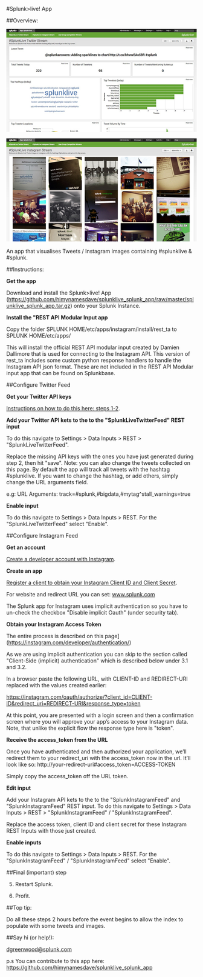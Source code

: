 #Splunk>live! App

##Overview:

![SplunkLive App Twitter](https://raw.githubusercontent.com/himynamesdave/splunklive_splunk_app/master/static/screenshot-twitter.jpg)

![SplunkLive App Instagram](https://raw.githubusercontent.com/himynamesdave/splunklive_splunk_app/master/static/screenshot-instagram.jpg)

An app that visualises Tweets / Instagram images containing #splunklive & #splunk.

##Instructions:

**Get the app**

Download and install the Splunk>live! App (https://github.com/himynamesdave/splunklive_splunk_app/raw/master/splunklive_splunk_app.tar.gz) onto your Splunk Instance.

**Install the "REST API Modular Input app**

Copy the folder SPLUNK HOME/etc/apps/instagram/install/rest_ta to SPLUNK HOME/etc/apps/

This will install the official REST API modular input created by Damien Dallimore that is used for connecting to the Instagram API. This version of rest_ta includes some custom python response handlers to handle the Instagram API json format. These are not included in the REST API Modular input app that can be found on Splunkbase. 

##Configure Twitter Feed

**Get your Twitter API keys**

[Instructions on how to do this here: steps 1-2](http://blogs.splunk.com/2014/07/03/splunking-social-media-tracking-tweets/).

**Add your Twitter API kets to the to the "SplunkLiveTwitterFeed" REST input**

To do this navigate to Settings > Data Inputs > REST > "SplunkLiveTwitterFeed".

Replace the missing API keys with the ones you have just generated during step 2, then hit "save". Note: you can also change the tweets collected on this page. By default the app will track all tweets with the hashtag #splunklive. If you want to change the hashtag, or add others, simply change the URL arguments field.

e.g:
URL Arguments: track=#splunk,#bigdata,#mytag^stall_warnings=true

**Enable input**

To do this navigate to Settings > Data Inputs > REST. For the "SplunkLiveTwitterFeed" select "Enable".

##Configure Instagram Feed

**Get an account**

[Create a developer account with Instagram](https://instagram.com/developer).

**Create an app**

[Register a client to obtain your Instagram Client ID and Client Secret](https://instagram.com/developer/clients/register/).

For website and redirect URL you can set: www.splunk.com

The Splunk app for Instagram uses implicit authentication so you have to un-check the checkbox "Disable implicit Oauth" (under security tab).

**Obtain your Instagram Access Token**

The entire process is described on this page](https://instagram.com/developer/authentication/)

As we are using implicit authentication you can skip to the section called "Client-Side (implicit) authentication" which is described below under 3.1 and 3.2.

In a browser paste the following URL, with CLIENT-ID and REDIRECT-URI replaced with the values created earlier:

https://instagram.com/oauth/authorize/?client_id=CLIENT-ID&redirect_uri=REDIRECT-URI&response_type=token

At this point, you are presented with a login screen and then a confirmation screen where you will approve your app’s access to your Instagram data. Note, that unlike the explicit flow the response type here is "token".

**Receive the access_token from the URL**

Once you have authenticated and then authorized your application, we’ll redirect them to your redirect_uri with the access_token now in the url. It’ll look like so:
http://your-redirect-uri#access_token=ACCESS-TOKEN

Simply copy the access_token off the URL token.

**Edit input**

Add your Instagram API kets to the to the "SplunkInstagramFeed" and "SplunkInstagramFeed" REST input. To do this navigate to Settings > Data Inputs > REST > "SplunkInstagramFeed" / "SplunkInstagramFeed".

Replace the access token, client ID and client secret for these Instagram REST Inputs with those just created.

**Enable inputs**

To do this navigate to Settings > Data Inputs > REST. For the "SplunkInstagramFeed" / "SplunkInstagramFeed" select "Enable".

##Final (important) step

5. Restart Splunk.

6. Profit.

##Top tip:

Do all these steps 2 hours before the event begins to allow the index to populate with some tweets and images.

##Say hi (or help!):

dgreenwood@splunk.com

p.s You can contribute to this app here: https://github.com/himynamesdave/splunklive_splunk_app
